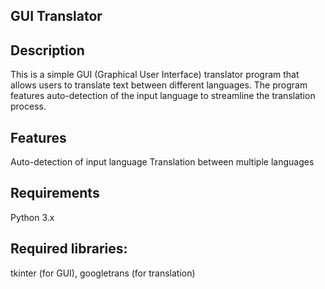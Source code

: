 ## GUI Translator
## Description
This is a simple GUI (Graphical User Interface) translator program that allows users to translate text between different languages. The program features auto-detection of the input language to streamline the translation process.

## Features
Auto-detection of input language
Translation between multiple languages

## Requirements
Python 3.x
## Required libraries: 
tkinter (for GUI), googletrans (for translation)
